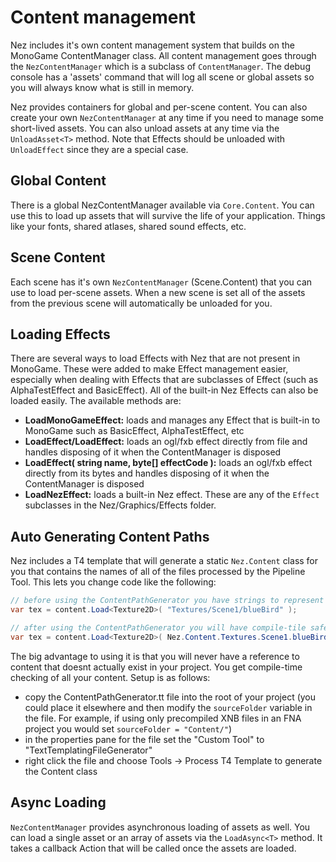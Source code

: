 # Content management

Nez includes it's own content management system that builds on the MonoGame ContentManager class. All content management goes through the `NezContentManager` which is a subclass of `ContentManager`. The debug console has a 'assets' command that will log all scene or global assets so you will always know what is still in memory.

Nez provides containers for global and per-scene content. You can also create your own `NezContentManager` at any time if you need to manage some short-lived assets. You can also unload assets at any time via the `UnloadAsset<T>` method. Note that Effects should be unloaded with `UnloadEffect` since they are a special case.

## Global Content

There is a global NezContentManager available via `Core.Content`. You can use this to load up assets that will survive the life of your application. Things like your fonts, shared atlases, shared sound effects, etc.

## Scene Content

Each scene has it's own `NezContentManager` \(Scene.Content\) that you can use to load per-scene assets. When a new scene is set all of the assets from the previous scene will automatically be unloaded for you.

## Loading Effects

There are several ways to load Effects with Nez that are not present in MonoGame. These were added to make Effect management easier, especially when dealing with Effects that are subclasses of Effect \(such as AlphaTestEffect and BasicEffect\). All of the built-in Nez Effects can also be loaded easily. The available methods are:

* **LoadMonoGameEffect:** loads and manages any Effect that is built-in to MonoGame such as BasicEffect, AlphaTestEffect, etc
* **LoadEffect/LoadEffect:** loads an ogl/fxb effect directly from file and handles disposing of it when the ContentManager is disposed
* **LoadEffect\( string name, byte\[\] effectCode \):** loads an ogl/fxb effect directly from its bytes and handles disposing of it when the ContentManager is disposed
* **LoadNezEffect:** loads a built-in Nez effect. These are any of the `Effect` subclasses in the Nez/Graphics/Effects folder.

## Auto Generating Content Paths

Nez includes a T4 template that will generate a static `Nez.Content` class for you that contains the names of all of the files processed by the Pipeline Tool. This lets you change code like the following:

```csharp
// before using the ContentPathGenerator you have strings to represent your content
var tex = content.Load<Texture2D>( "Textures/Scene1/blueBird" );

// after using the ContentPathGenerator you will have compile-tile safety for your content
var tex = content.Load<Texture2D>( Nez.Content.Textures.Scene1.blueBird );
```

The big advantage to using it is that you will never have a reference to content that doesnt actually exist in your project. You get compile-time checking of all your content. Setup is as follows:

* copy the ContentPathGenerator.tt file into the root of your project \(you could place it elsewhere and then modify the `sourceFolder` variable in the file. For example, if using only precompiled XNB files in an FNA project you would set `sourceFolder = "Content/"`\)
* in the properties pane for the file set the "Custom Tool" to "TextTemplatingFileGenerator"
* right click the file and choose Tools -&gt; Process T4 Template to generate the Content class

## Async Loading

`NezContentManager` provides asynchronous loading of assets as well. You can load a single asset or an array of assets via the `LoadAsync<T>` method. It takes a callback Action that will be called once the assets are loaded.

